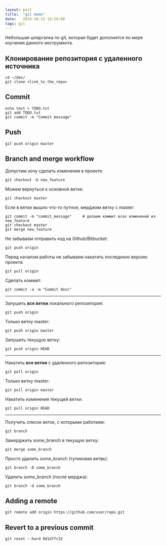 ```yaml
---
layout: post
title:  "git memo"
date:   2016-10-15 18:29:00
tags: git
---
```


Небольшая шпаргалка по git, которая будет дополнятся по мере изучения данного инструмента.

## Клонирование репозитория с удаленного источника

```shell
cd ~/dev/
git clone <link_to_the_repo>
```

## Commit

```shell
echo test > TODO.txt
git add TODO.txt
git commit -m "Commit message"
```

## Push

```shell
git push origin master
```

## Branch and merge workflow

Допустим хочу сделать изменения в проекте:

```shell
git checkout -b new_feature
```

Можем вернуться к основной ветке:

```shell
git checkout master
```

Если в ветке вышло что-то путное, мерджим ветку с master:

```shell
git commit -m "commit_message"     # делаем коммит всех изменений из new_feature
git checkout master
git merge new_feature
```

Не забываем отправить код на Github/Bitbucket:

```shell
git push origin
```

Перед началом работы не забываем накатить последнюю версию проекта:

```shell
git pull origin
```

Сделать коммит:

```shell
git commit -a -m "Commit desc"
```

---

Запушить **все ветки** локального репозитория:

```shell
git push origin
```

Только ветку master:

```shell
git push origin master
```

Запушить текущую ветку:

```shell
git push origin HEAD
```

---

Накатить **все ветки** с удаленного репозитория:

```shell
git pull origin
```

Только ветку master:

```shell
git pull origin master
```

Накатить изменения текущей ветки:

```shell
git pull origin HEAD
```

---

Получить список веток, с которыми работаем:

```shell
git branch
```

Замерджить some_branch в текущую ветку:

```shell
git merge some_branch
```

Просто удалить some_branch (тупиковая ветвь):

```shell
git branch -D some_branch
```

Удалить some_branch (после мерджа):

```shell
git branch -d some_branch
```

## Adding a remote

```shell
git remote add origin https://github.com/user/repo.git
```

## Revert to a previous commit

```shell
git reset --hard 0d1d7fc32
```
